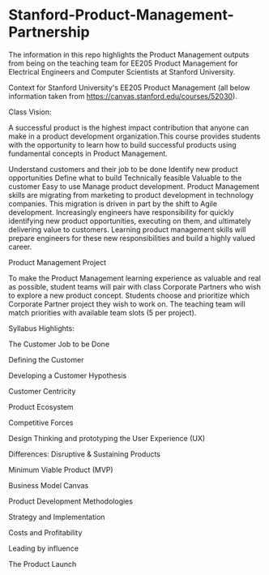# Stanford-Product-Management-Partnership
The information in this repo highlights the Product Management outputs from being on the teaching team for EE205 Product Management for Electrical Engineers and Computer Scientists at Stanford University. 

Context for Stanford University's EE205 Product Management (all below information taken from https://canvas.stanford.edu/courses/52030).

Class Vision:

A successful product is the highest impact contribution that anyone can make in a product development organization.This course provides students with the opportunity to learn how to build successful products using fundamental concepts in Product Management.

Understand customers and their job to be done
Identify new product opportunities
Define what to build
Technically feasible 
Valuable to the customer
Easy to use
Manage product development.
Product Management skills are migrating from marketing to product development in technology companies. This migration is driven in part by the shift to Agile development. Increasingly engineers have responsibility for quickly identifying  new product opportunities, executing on them, and ultimately delivering value to customers. Learning product management skills will prepare engineers for these new  responsibilities and build a highly valued career. 

Product Management Project

 To make the Product Management learning experience as valuable and real as possible,  student  teams will pair with class Corporate Partners who wish to explore a new product concept. Students choose and prioritize  which Corporate Partner project they wish to work on. The teaching team will match priorities with available team slots (5 per project).

Syllabus Highlights:

The Customer Job to be Done

Defining the Customer

Developing a Customer Hypothesis

Customer Centricity

Product Ecosystem

Competitive Forces

Design Thinking and prototyping the User Experience (UX)

Differences: Disruptive & Sustaining Products

Minimum Viable Product (MVP)

Business Model Canvas

Product Development Methodologies

Strategy and Implementation

Costs and Profitability

Leading by influence

The Product Launch
